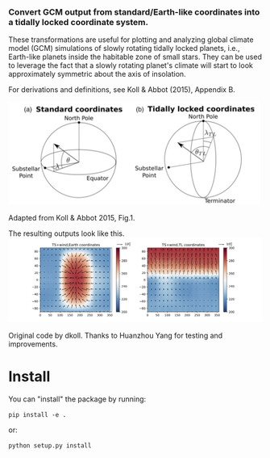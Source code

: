 ### Convert GCM output from standard/Earth-like coordinates into a tidally locked coordinate system.
These transformations are useful for plotting and analyzing global climate model (GCM) simulations of slowly rotating tidally locked planets, i.e., Earth-like planets inside the habitable zone of small stars. They can be used to leverage the fact that a slowly rotating planet's climate will start to look approximately symmetric about the axis of insolation.

For derivations and definitions, see Koll & Abbot (2015), Appendix B.

<img src="KollAbbot_Fig1.png" width="500">

Adapted from Koll & Abbot 2015, Fig.1.



The resulting outputs look like this.
![An example plot](plot01.png)

Original code by dkoll.
Thanks to Huanzhou Yang for testing and improvements.

# Install

You can "install" the package by running:

    pip install -e .

or:

    python setup.py install